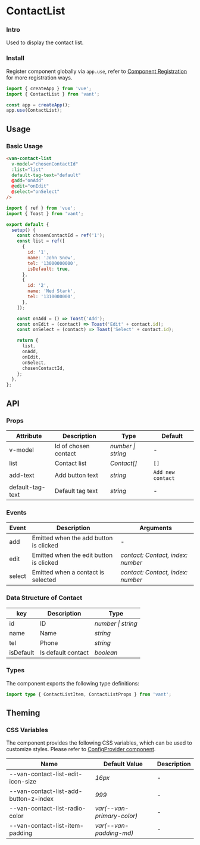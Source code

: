 # ContactList

### Intro

Used to display the contact list.

### Install

Register component globally via `app.use`, refer to [Component Registration](#/en-US/advanced-usage#zu-jian-zhu-ce) for more registration ways.

```js
import { createApp } from 'vue';
import { ContactList } from 'vant';

const app = createApp();
app.use(ContactList);
```

## Usage

### Basic Usage

```html
<van-contact-list
  v-model="chosenContactId"
  :list="list"
  default-tag-text="default"
  @add="onAdd"
  @edit="onEdit"
  @select="onSelect"
/>
```

```js
import { ref } from 'vue';
import { Toast } from 'vant';

export default {
  setup() {
    const chosenContactId = ref('1');
    const list = ref([
      {
        id: '1',
        name: 'John Snow',
        tel: '13000000000',
        isDefault: true,
      },
      {
        id: '2',
        name: 'Ned Stark',
        tel: '1310000000',
      },
    ]);

    const onAdd = () => Toast('Add');
    const onEdit = (contact) => Toast('Edit' + contact.id);
    const onSelect = (contact) => Toast('Select' + contact.id);

    return {
      list,
      onAdd,
      onEdit,
      onSelect,
      chosenContactId,
    };
  },
};
```

## API

### Props

| Attribute | Description | Type | Default |
| --- | --- | --- | --- |
| v-model | Id of chosen contact | _number \| string_ | - |
| list | Contact list | _Contact[]_ | `[]` |
| add-text | Add button text | _string_ | `Add new contact` |
| default-tag-text | Default tag text | _string_ | - |

### Events

| Event | Description | Arguments |
| --- | --- | --- |
| add | Emitted when the add button is clicked | - |
| edit | Emitted when the edit button is clicked | _contact: Contact, index: number_ |
| select | Emitted when a contact is selected | _contact: Contact, index: number_ |

### Data Structure of Contact

| key       | Description        | Type               |
| --------- | ------------------ | ------------------ |
| id        | ID                 | _number \| string_ |
| name      | Name               | _string_           |
| tel       | Phone              | _string_           |
| isDefault | Is default contact | _boolean_          |

### Types

The component exports the following type definitions:

```ts
import type { ContactListItem, ContactListProps } from 'vant';
```

## Theming

### CSS Variables

The component provides the following CSS variables, which can be used to customize styles. Please refer to [ConfigProvider component](#/en-US/config-provider).

| Name | Default Value | Description |
| --- | --- | --- |
| --van-contact-list-edit-icon-size | _16px_ | - |
| --van-contact-list-add-button-z-index | _999_ | - |
| --van-contact-list-radio-color | _var(--van-primary-color)_ | - |
| --van-contact-list-item-padding | _var(--van-padding-md)_ | - |
